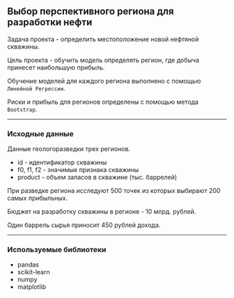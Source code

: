 ## Выбор перспективного региона для разработки нефти

Задача проекта - определить местоположение новой нефтяной скважины.

Цель проекта - обучить модель определять регион, где добыча принесет наибольшую прибыль.

Обучение моделей для каждого региона выполнено с помощью `Линейной Регрессии`. 

Риски и прибыль для регионов определены с помощью метода `Bootstrap`.

---
### Исходные данные

Данные геологоразведки трех регионов.

* id - идентификатор скважины
* f0, f1, f2 - значимые признака скважины
* product - объем запасов в скважине (тыс. баррелей)

При разведке региона исследуют 500 точек из которых выбирают 200 самых прибыльных.

Бюджет на разработку скважины в регионе - 10 млрд. рублей.

Один баррель сырья приносит 450 рублей дохода.

---
### Используемые библиотеки
- pandas
- scikit-learn
- numpy
- matplotlib
